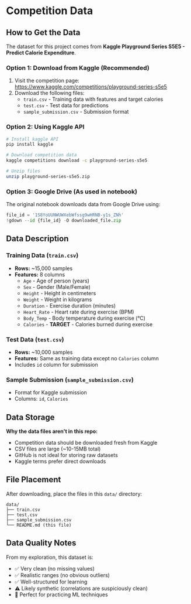 # Competition Data

## How to Get the Data

The dataset for this project comes from **Kaggle Playground Series S5E5 - Predict Calorie Expenditure**.

### Option 1: Download from Kaggle (Recommended)
1. Visit the competition page: https://www.kaggle.com/competitions/playground-series-s5e5
2. Download the following files:
   - `train.csv` - Training data with features and target calories
   - `test.csv` - Test data for predictions  
   - `sample_submission.csv` - Submission format

### Option 2: Using Kaggle API
```bash
# Install kaggle API
pip install kaggle

# Download competition data
kaggle competitions download -c playground-series-s5e5

# Unzip files
unzip playground-series-s5e5.zip
```

### Option 3: Google Drive (As used in notebook)
The original notebook downloads data from Google Drive using:
```python
file_id = '1S8YoUUNWUWXebWfssg9wHRNB-y1s_ZNh'
!gdown --id {file_id} -O downloaded_file.zip
```

## Data Description

### Training Data (`train.csv`)
- **Rows:** ~15,000 samples
- **Features:** 8 columns
  - `Age` - Age of person (years)
  - `Sex` - Gender (Male/Female) 
  - `Height` - Height in centimeters
  - `Weight` - Weight in kilograms
  - `Duration` - Exercise duration (minutes)
  - `Heart_Rate` - Heart rate during exercise (BPM)
  - `Body_Temp` - Body temperature during exercise (°C)
  - `Calories` - **TARGET** - Calories burned during exercise

### Test Data (`test.csv`) 
- **Rows:** ~10,000 samples
- **Features:** Same as training data except no `Calories` column
- Includes `id` column for submission

### Sample Submission (`sample_submission.csv`)
- Format for Kaggle submission
- Columns: `id`, `Calories`

## Data Storage

**Why the data files aren't in this repo:**
- Competition data should be downloaded fresh from Kaggle
- CSV files are large (~10-15MB total)
- GitHub is not ideal for storing raw datasets
- Kaggle terms prefer direct downloads

## File Placement

After downloading, place the files in this `data/` directory:
```
data/
├── train.csv
├── test.csv
├── sample_submission.csv
└── README.md (this file)
```

## Data Quality Notes

From my exploration, this dataset is:
- ✅ Very clean (no missing values)
- ✅ Realistic ranges (no obvious outliers)  
- ✅ Well-structured for learning
- ⚠️ Likely synthetic (correlations are suspiciously clean)
- 🎯 Perfect for practicing ML techniques